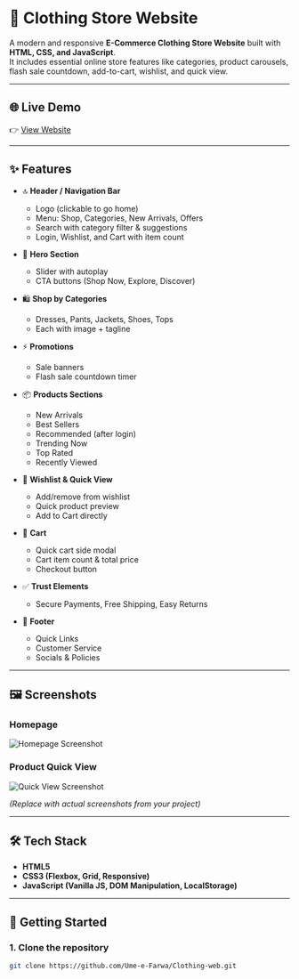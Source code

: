 # 👗 Clothing Store Website

A modern and responsive **E-Commerce Clothing Store Website** built with **HTML, CSS, and JavaScript**.  
It includes essential online store features like categories, product carousels, flash sale countdown, add-to-cart, wishlist, and quick view.

---

## 🌐 Live Demo
👉 [View Website](https://resonant-kringle-028c0e.netlify.app)

---

## ✨ Features
- 🔝 **Header / Navigation Bar**
  - Logo (clickable to go home)
  - Menu: Shop, Categories, New Arrivals, Offers
  - Search with category filter & suggestions
  - Login, Wishlist, and Cart with item count

- 🎥 **Hero Section**
  - Slider with autoplay
  - CTA buttons (Shop Now, Explore, Discover)

- 🛍 **Shop by Categories**
  - Dresses, Pants, Jackets, Shoes, Tops
  - Each with image + tagline

- ⚡ **Promotions**
  - Sale banners
  - Flash sale countdown timer

- 📦 **Products Sections**
  - New Arrivals
  - Best Sellers
  - Recommended (after login)
  - Trending Now
  - Top Rated
  - Recently Viewed

- 💖 **Wishlist & Quick View**
  - Add/remove from wishlist
  - Quick product preview
  - Add to Cart directly

- 🛒 **Cart**
  - Quick cart side modal
  - Cart item count & total price
  - Checkout button

- ✅ **Trust Elements**
  - Secure Payments, Free Shipping, Easy Returns

- 📌 **Footer**
  - Quick Links
  - Customer Service
  - Socials & Policies

---

## 🖼 Screenshots

### Homepage  
![Homepage Screenshot](images/screenshot-home.png)  

### Product Quick View  
![Quick View Screenshot](images/screenshot-quickview.png)  

*(Replace with actual screenshots from your project)*  

---

## 🛠 Tech Stack
- **HTML5**
- **CSS3 (Flexbox, Grid, Responsive)**
- **JavaScript (Vanilla JS, DOM Manipulation, LocalStorage)**

---

## 🚀 Getting Started

### 1. Clone the repository
```bash
git clone https://github.com/Ume-e-Farwa/Clothing-web.git
